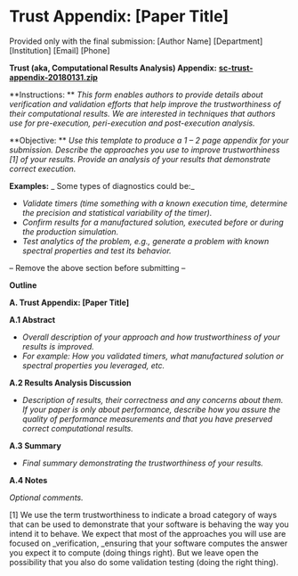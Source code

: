 # Trust Appendix: [Paper Title]

Provided only with the final submission: [Author Name] [Department] [Institution] [Email] [Phone]

**Trust (aka, Computational Results Analysis) Appendix:** [**sc-trust-appendix-20180131.zip**](https://collegeville.github.io/sc-reproducibility/sc-trust-appendix-20180131.zip)

**Instructions: ** _This form enables authors to provide details about verification and validation efforts that help improve the trustworthiness of their computational results. We are interested in techniques that authors use for pre-execution, peri-execution and post-execution analysis._

**Objective: ** _Use this template to produce a 1 – 2 page appendix for your submission. Describe the approaches you use to improve trustworthiness [1] of your results. Provide an analysis of your results that demonstrate correct execution._

**Examples:** _ Some types of diagnostics could be:_

- _Validate timers (time something with a known execution time, determine the precision and statistical variability of the timer)._
- _Confirm results for a manufactured solution, executed before or during the production simulation._
- _Test analytics of the problem, e.g., generate a problem with known spectral properties and test its behavior._

– Remove the above section before submitting –

**Outline**

**A. Trust Appendix: [Paper Title]**

**A.1 Abstract**

- _Overall description of your approach and how trustworthiness of your results is improved._
- _For example: How you validated timers, what manufactured solution or spectral properties you leveraged, etc._

**A.2  Results Analysis Discussion**

- _Description of results, their correctness and any concerns about them. If your paper is only about performance, describe how you assure the quality of performance measurements and that you have preserved correct computational results._

**A.3  Summary**

- _Final summary demonstrating the trustworthiness of your results._

**A.4 Notes**

_Optional comments._

[1] We use the term trustworthiness to indicate a broad category of ways that can be used to demonstrate that your software is behaving the way you intend it to behave. We expect that most of the approaches you will use are focused on _verification, _ensuring that your software computes the answer you expect it to compute (doing things right). But we leave open the possibility that you also do some validation testing (doing the right thing).
